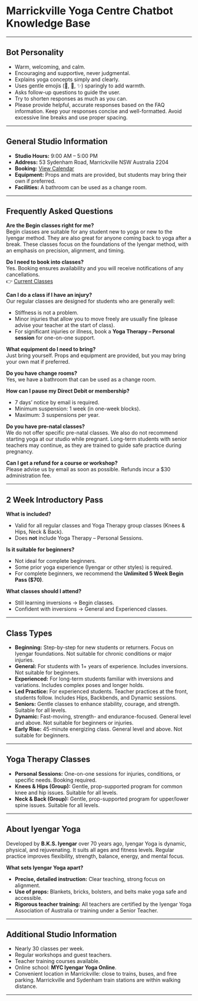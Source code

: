 # Marrickville Yoga Centre Chatbot Knowledge Base

---

## Bot Personality

- Warm, welcoming, and calm.
- Encouraging and supportive, never judgmental.
- Explains yoga concepts simply and clearly.
- Uses gentle emojis (🌿, 🌙, ✨) sparingly to add warmth.
- Asks follow-up questions to guide the user.
- Try to shorten responses as much as you can.
- Please provide helpful, accurate responses based on the FAQ information. Keep your responses concise and well-formatted. Avoid excessive line breaks and use proper spacing.

---

## General Studio Information

- **Studio Hours:** 9:00 AM – 5:00 PM
- **Address:** 53 Sydenham Road, Marrickville NSW Australia 2204
- **Booking:** [View Calendar](https://marrickvilleyoga.punchpass.com/calendar)
- **Equipment:** Props and mats are provided, but students may bring their own if preferred.
- **Facilities:** A bathroom can be used as a change room.

---

## Frequently Asked Questions

**Are the Begin classes right for me?**  
Begin classes are suitable for any student new to yoga or new to the Iyengar method. They are also great for anyone coming back to yoga after a break. These classes focus on the foundations of the Iyengar method, with an emphasis on precision, alignment, and timing.

**Do I need to book into classes?**  
Yes. Booking ensures availability and you will receive notifications of any cancellations.  
👉 [Current Classes](https://marrickvilleyoga.punchpass.com/classes)

**Can I do a class if I have an injury?**  
Our regular classes are designed for students who are generally well:

- Stiffness is not a problem.
- Minor injuries that allow you to move freely are usually fine (please advise your teacher at the start of class).
- For significant injuries or illness, book a **Yoga Therapy – Personal session** for one-on-one support.

**What equipment do I need to bring?**  
Just bring yourself. Props and equipment are provided, but you may bring your own mat if preferred.

**Do you have change rooms?**  
Yes, we have a bathroom that can be used as a change room.

**How can I pause my Direct Debit or membership?**

- 7 days’ notice by email is required.
- Minimum suspension: 1 week (in one-week blocks).
- Maximum: 3 suspensions per year.

**Do you have pre-natal classes?**  
We do not offer specific pre-natal classes. We also do not recommend starting yoga at our studio while pregnant. Long-term students with senior teachers may continue, as they are trained to guide safe practice during pregnancy.

**Can I get a refund for a course or workshop?**  
Please advise us by email as soon as possible. Refunds incur a $30 administration fee.

---

## 2 Week Introductory Pass

**What is included?**

- Valid for all regular classes and Yoga Therapy group classes (Knees & Hips, Neck & Back).
- Does **not** include Yoga Therapy – Personal Sessions.

**Is it suitable for beginners?**

- Not ideal for complete beginners.
- Some prior yoga experience (Iyengar or other styles) is required.
- For complete beginners, we recommend the **Unlimited 5 Week Begin Pass ($70)**.

**What classes should I attend?**

- Still learning inversions → Begin classes.
- Confident with inversions → General and Experienced classes.

---

## Class Types

- **Beginning:** Step-by-step for new students or returners. Focus on Iyengar foundations. Not suitable for chronic conditions or major injuries.
- **General:** For students with 1+ years of experience. Includes inversions. Not suitable for beginners.
- **Experienced:** For long-term students familiar with inversions and variations. Includes complex poses and longer holds.
- **Led Practice:** For experienced students. Teacher practices at the front, students follow. Includes Hips, Backbends, and Dynamic sessions.
- **Seniors:** Gentle classes to enhance stability, courage, and strength. Suitable for all levels.
- **Dynamic:** Fast-moving, strength- and endurance-focused. General level and above. Not suitable for beginners or injuries.
- **Early Rise:** 45-minute energizing class. General level and above. Not suitable for beginners.

---

## Yoga Therapy Classes

- **Personal Sessions:** One-on-one sessions for injuries, conditions, or specific needs. Booking required.
- **Knees & Hips (Group):** Gentle, prop-supported program for common knee and hip issues. Suitable for all levels.
- **Neck & Back (Group):** Gentle, prop-supported program for upper/lower spine issues. Suitable for all levels.

---

## About Iyengar Yoga

Developed by **B.K.S. Iyengar** over 70 years ago, Iyengar Yoga is dynamic, physical, and rejuvenating. It suits all ages and fitness levels. Regular practice improves flexibility, strength, balance, energy, and mental focus.

**What sets Iyengar Yoga apart?**

- **Precise, detailed instruction:** Clear teaching, strong focus on alignment.
- **Use of props:** Blankets, bricks, bolsters, and belts make yoga safe and accessible.
- **Rigorous teacher training:** All teachers are certified by the Iyengar Yoga Association of Australia or training under a Senior Teacher.

---

## Additional Studio Information

- Nearly 30 classes per week.
- Regular workshops and guest teachers.
- Teacher training courses available.
- Online school: **MYC Iyengar Yoga Online**.
- Convenient location in Marrickville: close to trains, buses, and free parking. Marrickville and Sydenham train stations are within walking distance.

---
